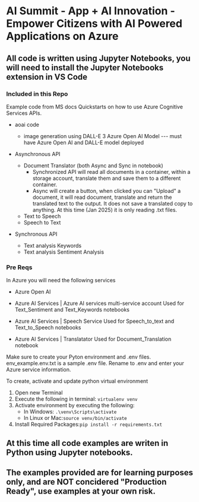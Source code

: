 # AI Summit - App + AI Innovation - Empower Citizens with AI Powered Applications on Azure
## All code is written using Jupyter Notebooks, you will need to install the Jupyter Notebooks extension in VS Code
### Included in this Repo
Example code from MS docs Quickstarts on how to use Azure Cognitive Services APIs. 

* aoai code
    * image generation using DALL-E 3 Azure Open AI Model --- must have Azure Open AI and DALL-E model deployed

* Asynchronous API
    * Document Translator (both Async and Sync in notebook)
        * Synchronized API will read all documents in a container, within a storage account, translate them and save them to a different container.
        * Async will create a button, when clicked you can "Upload" a document, it will read document, translate and return the translated text to the output. It does not save a translated copy to anything. At this time (Jan 2025) it is only reading .txt files.
    * Text to Speech
    * Speech to Text

* Synchronous API
    * Text analysis Keywords
    * Text analysis Sentiment Analysis

### Pre Reqs
In Azure you will need the following services 

* Azure Open AI

* Azure AI Services | Azure AI services multi-service account
    Used for Text_Sentiment and Text_Keywords notebooks

* Azure AI Services | Speech Service
    Used for Speech_to_text and Text_to_Speech notebooks

* Azure AI Services | Translatator
    Used for Document_Translation notebook

Make sure to create your Pyton environment and .env files. env_example.env.txt is a sample .env file. Rename to .env and enter your Azure service information.

To create, activate and update python virtual environment
1. Open new Terminal
2. Execute the following in terminal: ``` virtualenv venv ```
3. Activate environment by executing the following: 
   * In Windows: ``` .\venv\Scripts\activate ```
   * In Linux or Mac:``` source venv/bin/activate ```
4. Install Required Packages:``` pip install -r requirements.txt ```

## At this time all code examples are writen in Python using Jupyter notebooks. 
## The examples provided are for learning purposes only, and are NOT concidered "Production Ready", use examples at your own risk.